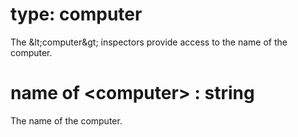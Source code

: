 # type: computer

The &amp;lt;computer&amp;gt; inspectors provide access to the name of the computer.

# name of &lt;computer&gt; : string

The name of the computer.
